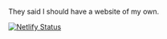 They said I should have a website of my own.

[![Netlify Status](https://api.netlify.com/api/v1/badges/61e95a85-d626-4f1b-8289-9877c1cce2cf/deploy-status)](https://app.netlify.com/sites/golden-boba-f63ab6/deploys)